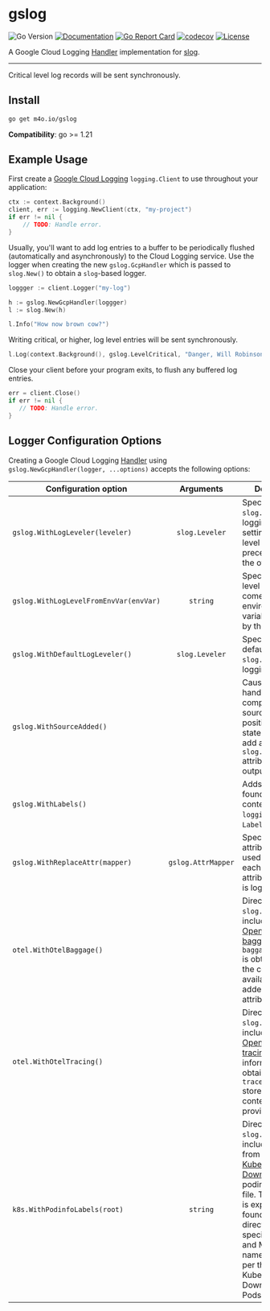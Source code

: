 # gslog

![Go Version](https://img.shields.io/badge/Go-%3E%3D%201.21-%23007d9c)
[![Documentation](https://godoc.org/github.com/maguro/gslog?status.svg)](http://godoc.org/github.com/maguro/gslog)
[![Go Report Card](https://goreportcard.com/badge/github.com/maguro/gslog)](https://goreportcard.com/report/github.com/maguro/gslog)
[![codecov](https://codecov.io/gh/maguro/gslog/graph/badge.svg?token=3FAJJ2SIZB)](https://codecov.io/gh/maguro/gslog)
[![License](https://img.shields.io/github/license/maguro/gslog)](./LICENSE)

A Google Cloud Logging [Handler](https://pkg.go.dev/log/slog#Handler) implementation
for [slog](https://go.dev/blog/slog).

---

Critical level log records will be sent synchronously.

## Install

```sh
go get m4o.io/gslog
```

**Compatibility**: go >= 1.21

## Example Usage

First create a [Google Cloud Logging](https://pkg.go.dev/cloud.google.com/go/logging) 
`logging.Client` to use throughout your application:

```go
ctx := context.Background()
client, err := logging.NewClient(ctx, "my-project")
if err != nil {
	// TODO: Handle error.
}
```

Usually, you'll want to add log entries to a buffer to be periodically flushed
(automatically and asynchronously) to the Cloud Logging service.  Use the 
logger when creating the new `gslog.GcpHandler` which is passed to `slog.New()`
to obtain a `slog`-based logger.

```go
loggger := client.Logger("my-log")

h := gslog.NewGcpHandler(loggger)
l := slog.New(h)

l.Info("How now brown cow?")
```

Writing critical, or higher, log level entries will be sent synchronously.

```go
l.Log(context.Background(), gslog.LevelCritical, "Danger, Will Robinson!")
```

Close your client before your program exits, to flush any buffered log entries.

```go
err = client.Close()
if err != nil {
   // TODO: Handle error.
}
```

## Logger Configuration Options

Creating a Google Cloud Logging [Handler](https://pkg.go.dev/log/slog#Handler) using `gslog.NewGcpHandler(logger, ...options)` accepts the
following options:

| Configuration option                   |     Arguments      | Description                                                                                                                                                                                                                                                                                                                    |
|----------------------------------------|:------------------:|--------------------------------------------------------------------------------------------------------------------------------------------------------------------------------------------------------------------------------------------------------------------------------------------------------------------------------|
| `gslog.WithLogLeveler(leveler)`        |   `slog.Leveler`   | Specifies the `slog.Leveler` for logging. Explicitly setting the log level here takes precedence over the other options.                                                                                                                                                                                                       |
| `gslog.WithLogLevelFromEnvVar(envVar)` |      `string`      | Specifies the log level for logging comes from tne environmental variable specified by the key.                                                                                                                                                                                                                                |
| `gslog.WithDefaultLogLeveler()`        |   `slog.Leveler`   | Specifies the default `slog.Leveler` for logging.                                                                                                                                                                                                                                                                              |
| `gslog.WithSourceAdded()`              |                    | Causes the handler to compute the source code position of the log statement and add a `slog.SourceKey` attribute to the output.                                                                                                                                                                                                |
| `gslog.WithLabels()`                   |                    | Adds any labels found in the context to the `logging.Entry`'s `Labels` field.                                                                                                                                                                                                                                                  |
| `gslog.WithReplaceAttr(mapper)`        | `gslog.AttrMapper` | Specifies an attribute mapper used to rewrite each non-group attribute before it is logged.                                                                                                                                                                                                                                    |
| `otel.WithOtelBaggage()`               |                    | Directs that the `slog.Handler` to include [OpenTelemetry baggage](https://opentelemetry.io/docs/concepts/signals/baggage/).  The `baggage.Baggage` is obtained from the context, if available, and added as attributes.                                                                                                       |
| `otel.WithOtelTracing()`               |                    | Directs that the `slog.Handler` to include [OpenTelemetry tracing](https://opentelemetry.io/docs/concepts/signals/traces/).  Tracing information is obtained from the `trace.SpanContext` stored in the context, if provided.                                                                                                  |
| `k8s.WithPodinfoLabels(root)`          |      `string`      | Directs that the `slog.Handler` to include labels from the [Kubernetes Downward API](https://kubernetes.io/docs/concepts/workloads/pods/downward-api/) podinfo `labels` file. The labels file is expected to be found in the directory specified by root and MUST be named "labels", per the Kubernetes Downward API for Pods. |
